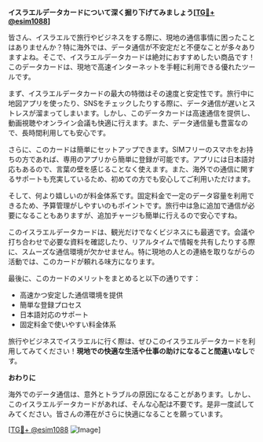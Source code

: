 **イスラエルデータカードについて深く掘り下げてみましょう[[TG💪+ @esim1088](https://t.me/s/esim1088)]**

皆さん、イスラエルで旅行やビジネスをする際に、現地の通信事情に困ったことはありませんか？特に海外では、データ通信が不安定だと不便なことが多々ありますよね。そこで、イスラエルデータカードは絶対におすすめしたい商品です！このデータカードは、現地で高速インターネットを手軽に利用できる優れたツールです。

まず、イスラエルデータカードの最大の特徴はその速度と安定性です。旅行中に地図アプリを使ったり、SNSをチェックしたりする際に、データ通信が遅いとストレスが溜まってしまいます。しかし、このデータカードは高速通信を提供し、動画視聴やオンライン会議も快適に行えます。また、データ通信量も豊富なので、長時間利用しても安心です。

さらに、このカードは簡単にセットアップできます。SIMフリーのスマホをお持ちの方であれば、専用のアプリから簡単に登録が可能です。アプリには日本語対応もあるので、言葉の壁を感じることなく使えます。また、海外での通信に関するサポートも充実しているため、初めての方でも安心してご利用いただけます。

そして、何より嬉しいのが料金体系です。固定料金で一定のデータ容量を利用できるため、予算管理がしやすいのもポイントです。旅行中は急に追加で通信が必要になることもありますが、追加チャージも簡単に行えるので安心ですね。

このイスラエルデータカードは、観光だけでなくビジネスにも最適です。会議や打ち合わせで必要な資料を確認したり、リアルタイムで情報を共有したりする際に、スムーズな通信環境が欠かせません。特に現地の人との連絡を取りながらの活動では、このカードが頼れる味方になります。

最後に、このカードのメリットをまとめると以下の通りです：
- 高速かつ安定した通信環境を提供
- 簡単な登録プロセス
- 日本語対応のサポート
- 固定料金で使いやすい料金体系

旅行やビジネスでイスラエルに行く際は、ぜひこのイスラエルデータカードを利用してみてください！**現地での快適な生活や仕事の助けになること間違いなし**です。

**おわりに**

海外でのデータ通信は、意外とトラブルの原因になることがあります。しかし、このイスラエルデータカードがあれば、そんな心配は不要です。是非一度試してみてください。皆さんの滞在がさらに快適になることを願っています。

[[TG💪+ @esim1088](https://t.me/s/esim1088) ![Image](https://i.postimg.cc/Y0z9fWf4/image.png)]